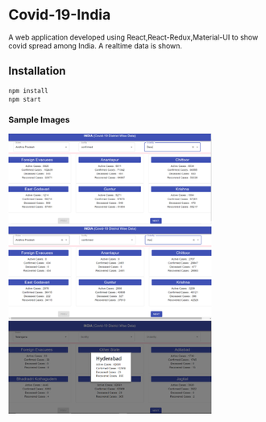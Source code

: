 # Covid-19-India
 A web application developed using React,React-Redux,Material-UI to show covid spread among India.
 A realtime data is shown.
 
 ## Installation
 ```bash
 npm install
 npm start
 ```
 
### Sample Images
<img src="https://github.com/shanthipriyapakkela/Covid-19-India-/blob/master/src/Covid-Data1.PNG" width = "80%" height = "50%" />

<img src="https://github.com/shanthipriyapakkela/Covid-19-India-/blob/master/src/Covid-Data2.PNG" width = "80%" height = "50%" />

<!---![](https://github.com/shanthipriyapakkela/Covid-19-India-/blob/master/src/Covid-Data2.PNG)--->

<img src="https://github.com/shanthipriyapakkela/Covid-19-India-/blob/master/src/Covid-Data3.PNG" width = "80%" height = "50%" />
